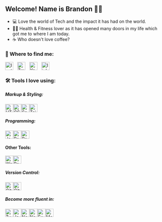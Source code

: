 ## Welcome! Name is Brandon 🙋‍♂️

- 💻 Love the world of Tech and the impact it has had on the world.
- 💪🏼 Health & Fitness lover as it has opened many doors in my life which got me to where I am today.
- ☕️ Who doesn't love coffee?

### 📍 Where to find me:

[<img align="left " alt="linkedin" width="26px" src="https://cdn.jsdelivr.net/npm/simple-icons@6.12.0/icons/linkedin.svg" style="padding-right:10px;" />][linkedin]
[<img align="left" alt="Instagram" width="26px" src="https://cdn.jsdelivr.net/npm/simple-icons@6.8.0/icons/instagram.svg" style="padding-right:10px;" />][instagram]
[<img align="left" alt="Twitter" width="26px" src="https://cdn.jsdelivr.net/npm/simple-icons@6.12.0/icons/twitter.svg" style="padding-right:10px;" />][twitter]
[<img align="left" alt="Youtube" width="26px" src="https://cdn.jsdelivr.net/npm/simple-icons@6.12.0/icons/youtube.svg" style="padding-right:10px;" />][youtube]

### 🛠 Tools I love using:

##### Markup & Styling:

[<img alt="HTML5" width="26px" src="https://cdn.jsdelivr.net/gh/devicons/devicon/icons/html5/html5-original.svg" />](https://www.w3schools.com/html/)[<img alt="CSS3" width="26px" src="https://cdn.jsdelivr.net/gh/devicons/devicon/icons/css3/css3-original.svg" />](https://www.w3schools.com/css/default.asp)[<img alt="Sass" width="26px" src="https://cdn.jsdelivr.net/gh/devicons/devicon/icons/sass/sass-original.svg" />](https://www.w3schools.com/sass/sass_variables.php)[<img alt="Tailwind" width="26px" src="https://cdn.icon-icons.com/icons2/2107/PNG/512/file_type_tailwind_icon_130128.png" />](https://tailwindcss.com)

##### Programming:

[<img alt="JavaScript" width="26px" src="https://cdn.jsdelivr.net/gh/devicons/devicon/icons/javascript/javascript-original.svg"  />](https://www.w3schools.com/js/default.asp)[<img alt="React" width="26px" src="https://cdn.jsdelivr.net/gh/devicons/devicon/icons/react/react-original.svg" />](https://reactjs.org)[<img alt="Redux" width="26px" src="https://cdn.jsdelivr.net/gh/devicons/devicon/icons/redux/redux-original.svg"  />](https://redux.js.org)

#### Other Tools:
[<img alt="Webpack" width="26px" src="https://cdn.jsdelivr.net/gh/devicons/devicon/icons/webpack/webpack-original.svg" />](https://webpack.js.org/)[<img alt="PostCSS" width="26px" src="https://postcss.org/assets/postcss.83d93145.svg" />](https://postcss.org/)

##### Version Control:

[<img alt="Git" width="26px" src="https://cdn.jsdelivr.net/gh/devicons/devicon/icons/git/git-original.svg"  />](https://git-scm.com)[<img alt="GitHub" width="26px" src="https://user-images.githubusercontent.com/3369400/139447912-e0f43f33-6d9f-45f8-be46-2df5bbc91289.png"  />](https://github.com)

##### Become more fluent in:

[<img alt="TypeScript" width="26px" src="https://cdn.jsdelivr.net/gh/devicons/devicon/icons/typescript/typescript-original.svg" />](https://www.typescriptlang.org)[<img alt="Jest" width="26px" src="https://cdn.jsdelivr.net/gh/devicons/devicon/icons/jest/jest-plain.svg" />](https://jestjs.io)[<img alt="NextJS" width="26px" src="https://cdn.jsdelivr.net/gh/devicons/devicon/icons/nextjs/nextjs-original.svg" />](https://nextjs.org)[<img alt="NodeJs" width="26px" src="https://cdn.jsdelivr.net/gh/devicons/devicon/icons/nodejs/nodejs-original.svg" />](https://nodejs.org/en/)[<img alt="Express" width="26px" src="https://cdn.jsdelivr.net/gh/devicons/devicon/icons/express/express-original.svg" />](https://expressjs.com)[<img alt="MongoDB" width="26px" src="https://cdn.jsdelivr.net/gh/devicons/devicon/icons/mongodb/mongodb-original.svg" />](https://www.mongodb.com/)

[instagram]: https://instagram.com/BrandonGormley
[twitter]: https://twitter.com/brandongormley
[youtube]: https://www.youtube.com/channel/UCOtIOhA9Y0a36ah9UUZ6RCw
[linkedin]: https://www.linkedin.com/in/brandontgormley/
